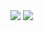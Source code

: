 <img src="https://capsule-render.vercel.app/api?type=waving&color=0:24c6dc,100:514a9d&height=250&section=header&text=mynameis%20seok&fontSize=60&fontAlign=70&fontColor=9E914A" />

<img src="https://img.shields.io/badge/아이콘내용-바탕색?style=flat&logo=로고이름&logoColor=white"/>
